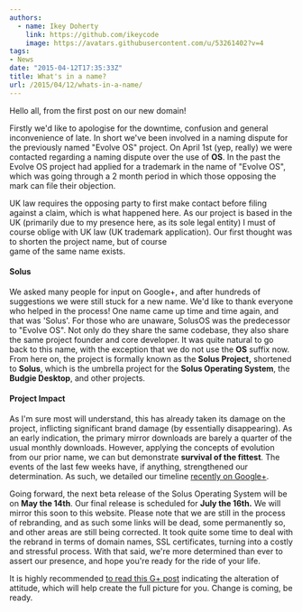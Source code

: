 ```yaml
---
authors:
  - name: Ikey Doherty
    link: https://github.com/ikeycode
    image: https://avatars.githubusercontent.com/u/53261402?v=4
tags:
- News
date: "2015-04-12T17:35:33Z"
title: What's in a name?
url: /2015/04/12/whats-in-a-name/
---
```


Hello all, from the first post on our new domain! 

Firstly we'd like to apologise for the downtime, confusion and general inconvenience of late. In short we've been involved in a naming dispute for the previously 
named "Evolve OS" project. On April 1st (yep, really) we were contacted regarding a naming dispute over the use of **OS**. In the past the Evolve OS project had applied 
for a trademark in the name of "Evolve OS", which was going through a 2 month period in which those opposing the mark can file their objection.

UK law requires the opposing party to first make contact before filing against a claim, which is what happened here. As our project is based in the UK (primarily due to my 
presence here, as its sole legal entity) I must of course oblige with UK law (UK trademark application). Our first thought was to shorten the project name, but of course  
game of the same name exists.

#### Solus

We asked many people for input on Google+, and after hundreds of suggestions we were still stuck for a new name. We'd like to thank everyone who helped in the process! 
One name came up time and time again, and that was 'Solus'. For those who are unaware, SolusOS was the predecessor to "Evolve OS". Not only do they share the same 
codebase, they also share the same project founder and core developer. It was quite natural to go back to this name, with the exception that we do not use the **OS** suffix 
now. From here on, the project is formally known as the **Solus Project,** shortened to **Solus**, which is the umbrella project for the **Solus Operating System**, 
the **Budgie Desktop**, and other projects.

#### Project Impact

As I'm sure most will understand, this has already taken its damage on the project, inflicting significant brand damage (by essentially disappearing). As an early indication, 
the primary mirror downloads are barely a quarter of the usual monthly downloads. However, applying the concepts of evolution from our prior name, we can but 
demonstrate **survival of the fittest**. The events of the last few weeks have, if anything, strengthened our determination. As such, we detailed our timeline 
[recently on Google+](https://plus.google.com/+Solus-Project/posts/Q9Q6Rr55qHe).

Going forward, the next beta release of the Solus Operating System will be on **May the 14th**. Our final release is scheduled for **July the 16th.** We will mirror this soon to 
this website. Please note that we are still in the process of rebranding, and as such some links will be dead, some permanently so, and other areas are still being corrected. It 
took quite some time to deal with the rebrand in terms of domain names, SSL certificates, turning into a costly and stressful process. With that said, we're more determined 
than ever to assert our presence, and hope you're ready for the ride of your life.

 It is highly recommended [to read this G+ post](https://plus.google.com/+Solus-Project/posts/Drmi1rp9WNJ) indicating the alteration of attitude, which will help create 
 the full picture for you. Change is coming, be ready.   